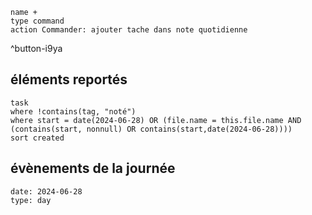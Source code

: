 

```button
name +
type command
action Commander: ajouter tache dans note quotidienne
```
^button-i9ya
## éléments reportés
```dataview
task
where !contains(tag, "noté")
where start = date(2024-06-28) OR (file.name = this.file.name AND (contains(start, nonnull) OR contains(start,date(2024-06-28))))
sort created
```
## évènements de la journée
```gEvent
date: 2024-06-28
type: day
```


